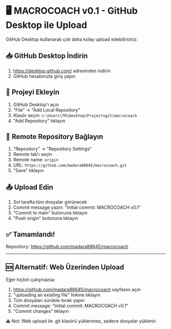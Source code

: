 # 🖥️ MACROCOACH v0.1 - GitHub Desktop ile Upload

GitHub Desktop kullanarak çok daha kolay upload edebilirsiniz:

## 📥 GitHub Desktop İndirin
1. https://desktop.github.com/ adresinden indirin
2. GitHub hesabınızla giriş yapın

## 📂 Projeyi Ekleyin
1. GitHub Desktop'ı açın
2. "File" → "Add Local Repository"
3. Klasör seçin: `c:\Users\TR\Desktop\Projectsgit\macrocoach`
4. "Add Repository" tıklayın

## 🔗 Remote Repository Bağlayın
1. "Repository" → "Repository Settings"
2. Remote tab'ı seçin
3. Remote name: `origin`
4. URL: `https://github.com/madara88645/macrocoach.git`
5. "Save" tıklayın

## 📤 Upload Edin
1. Sol tarafta tüm dosyalar görünecek
2. Commit message yazın: "Initial commit: MACROCOACH v0.1"
3. "Commit to main" butonuna tıklayın
4. "Push origin" butonuna tıklayın

## ✅ Tamamlandı!
Repository: https://github.com/madara88645/macrocoach

---

## 🆘 Alternatif: Web Üzerinden Upload

Eğer hiçbiri çalışmazsa:

1. https://github.com/madara88645/macrocoach sayfasını açın
2. "uploading an existing file" linkine tıklayın
3. Tüm dosyaları sürükle-bırak yapın
4. Commit message: "Initial commit: MACROCOACH v0.1"
5. "Commit changes" tıklayın

⚠️ Not: Web upload ile .git klasörü yüklenmez, sadece dosyalar yüklenir.
